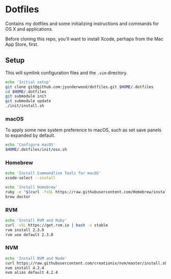 # Dotfiles

Contains my dotfiles and some initializing instructions and commands for OS X and applications.

Before cloning this repo, you'll want to install Xcode, perhaps from the Mac App Store, first.

## Setup

This will symlink configuration files and the `.vim` directory.

```bash
echo 'Initial setup'
git clone git@github.com:jyunderwood/dotfiles.git $HOME/.dotfiles
cd $HOME/.dotfiles
git submodule init
git submodule update
./init/install.sh
```

### macOS

To apply some new system preference to macOS, such as set save panels to expanded by default.

```bash
echo 'Configure macOS'
$HOME/.dotfiles/init/osx.sh
```

### Homebrew

```bash
echo 'Install Commandline Tools for macOS'
xcode-select --install

echo 'Install Homebrew'
ruby -e "$(curl -fsSL https://raw.githubusercontent.com/Homebrew/install/master/install)"
brew doctor
```

### RVM

```bash
echo 'Install RVM and Ruby'
curl -sSL https://get.rvm.io | bash -s stable
rvm install 2.3.0
rvm use default 2.3.0
```

### NVM

```bash
echo 'Install NVM and Node'
curl https://raw.githubusercontent.com/creationix/nvm/master/install.sh | bash
nvm install 4.2.4
nvm alias default 4.2.4
```
